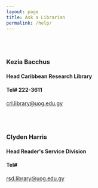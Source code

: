 ```yaml
---
layout: page
title: Ask a Librarian
permalink: /help/
---
```

<br>  
<br> 

###  **Kezia Bacchus**                                            
#### Head Caribbean Research Library                              
#### Tel# 222-3611                                               
[crl.library@uog.edu.gy](crl.library@uog.edu.gy)           

<br> 
<br> 

### **Clyden Harris**
#### Head Reader's Service Division  
#### Tel# 
 [ rsd.library@uog.edu.gy](rsd.library@uog.edu.gy)

